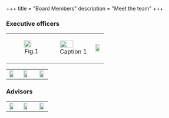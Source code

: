 +++
title = "Board Members"
description = "Meet the team"
+++


### Executive officers
<head>
<style>
figcaption {
  padding: 2px;
  text-align: bottom;
}
</style>
</head>
<table width="100%" border="0">
  <tr>    
  <td><figure><img src="../img/logo.png" alt="" align="left" style="width:70%" />  <figcaption>Fig.1</figcaption></figure></td>
  <td><img src="../img/logo.png" alt="" align="center" style="width:70%" /> <div class="caption">Caption 1</div> </td>
  <td><img src="../img/logo.png" alt="" align="right" style="width:70%" /></td>
  </tr>
</table>

<table width="100%" border="0">
  <tr>
  <td><img src="../img/logo.png" alt="" align="left" style="width:70%" /></td>
  <td><img src="../img/logo.png" alt="" align="center" style="width:70%" /></td>
  <td><img src="../img/logo.png" alt="" align="right" style="width:70%" /></td> 
  </tr>
</table>

### Advisors

<table width="100%" border="0">
  <tr>
  <td><img src="../img/logo.png" alt="" align="left" style="width:70%" /></td>
  <td><img src="../img/logo.png" alt="" align="center" style="width:70%" /></td>
  <td><img src="../img/logo.png" alt="" align="right" style="width:70%" /></td> 
  </tr>
</table>
